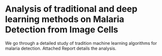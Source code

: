 # Analysis of traditional and deep learning methods on Malaria Detection from Image Cells

We go through a detailed study of tradition machine learning algorithms for malaria detection. Attached Report details the analysis. 



